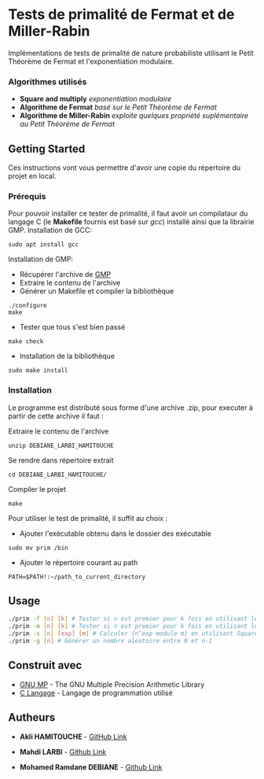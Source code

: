 # Tests de primalité de Fermat et de Miller-Rabin

Implémentations de tests de primalité de nature probabiliste utilisant le Petit Théorème de Fermat et l'exponentiation modulaire. 

### Algorithmes utilisés 
 - **Square and multiply** *exponentiation modulaire*
  - **Algorithme de Fermat** *basé sur le Petit Théorème de Fermat*
  - **Algorithme de Miller-Rabin** *exploite quelques propriété suplémentaire au Petit Théorème de Fermat*

## Getting Started

Ces instructions vont vous permettre d'avoir une copie du répertoire du projet en local.

### Prérequis
Pour pouvoir installer ce tester de primalité, il faut avoir un compilataur du langage C (le **Makefile** fournis est basé sur *gcc*) installé ainsi que la librairie GMP.
Installation de GCC:
```
sudo apt install gcc
```
Installation de GMP:
* Récupérer l'archive de [GMP](https://gmplib.org/#DOWNLOAD) 
* Extraire le contenu de l'archive
* Générer un Makefile et compiler la bibliothèque
```
./configure
make
```

* Tester que tous s'est bien passé
```
make check
```

* Installation de la bibliothèque
```
sudo make install 
```

### Installation
Le programme est distributé sous forme d'une archive .zip, pour executer à partir de cette archive il faut :

Extraire le contenu de l'archive

```
unzip DEBIANE_LARBI_HAMITOUCHE
```
Se rendre dans répertoire extrait

```
cd DEBIANE_LARBI_HAMITOUCHE/
```

Compiler le projet

```
make
```
Pour utiliser le test de primalité, il suffit au choix :

* Ajouter l'exécutable obtenu dans le dossier des exécutable 

```
sudo mv prim /bin
```
* Ajouter le répertoire courant au path

```
PATH=$PATH!:~/path_to_current_directory
```
## Usage
```bash
./prim -f [n] [k] # Tester si n est premier pour k fois en utilisant le test de Fermat.
./prim -m [n] [k] # Tester si n est premier pour k fois en utilisant le test de Miller-Rabin.
./prim -s [n] [exp] [m] # Calculer (n^exp modulo m) en utilisant Square and multiply.
./prim -g [n] # Générer un nombre aléatoire entre 0 et n-1

```

## Construit avec

* [GNU MP](https://gmplib.org/) - The GNU  Multiple Precision Arithmetic Library
* [C Langage](https://www.gnu.org/software/gnu-c-manual/gnu-c-manual.html) - Langage de programmation utilisé

## Autheurs

* **Akli HAMITOUCHE** - [GitHub Link](https://github.com/m4ssi)

* **Mahdi LARBI** - [Github Link](https://github.com/medish)

* **Mohamed Ramdane DEBIANE** - [Github Link](https://github.com/Khalimouh)
